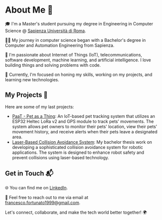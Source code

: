 # About Me 👋

🎓 I'm a Master's student pursuing my degree in Engineering in Computer Science @ [Sapienza Università di Roma](https://www.uniroma1.it/).

👨‍💻 My journey in computer science began with a Bachelor's degree in Computer and Automation Engineering from Sapienza.

🚀 I'm passionate about Internet of Things (IoT), telecommunications, software development, machine learning, and artificial intelligence. I love building things and solving problems with code.

💼 Currently, I'm focused on honing my skills, working on my projects, and learning new technologies.

## My Projects 🚀

Here are some of my last projects:

- [PaaT - Pet as a Thing](https://github.com/francesco-fortunato/PaaT): An IoT-based pet tracking system that utilizes an ESP32 Heltec LoRa v2 and GPS module to track pets' movements. The system allows pet owners to monitor their pets' location, view their pets' movement history, and receive alerts when their pets leave a designated area.
- [Laser-Based Collision Avoidance System](https://github.com/francesco-fortunato/Laser-Based-Collision-Avoidance-System): My bachelor thesis work on developing a sophisticated collision avoidance system for robotic applications. The system is designed to enhance robot safety and prevent collisions using laser-based technology.

## Get in Touch 📬

🌐 You can find me on [LinkedIn](https://www.linkedin.com/in/francesco-fortunato-a68094181/).

📧 Feel free to reach out to me via email at [francesco.fortunato1999@gmail.com](mailto:francesco.fortunato1999@gmail.com).

Let's connect, collaborate, and make the tech world better together! 🌍
